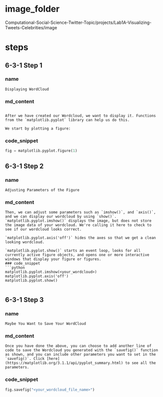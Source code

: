 # image_folder

Computational-Social-Science-Twitter-Topic/projects/Lab1A-Visualizing-Tweets-Celebrities/image

# steps
## 6-3-1 Step 1
### name
```
Displaying WordCloud
```
### md_content
```

After we have created our Wordcloud, we want to display it. Functions from the `matplotlib.pyplot` library can help us do this. 

We start by plotting a figure:
```
### code_snippet
```python
fig = matplotlib.pyplot.figure(1)
```

## 6-3-1 Step 2
### name
```
Adjusting Parameters of the Figure
```

### md_content
```
Then, we can adjust some parameters such as `imshow()`, and `axis()`, and we can display our wordcloud by using `show()`.
`matplotlib.pyplot.imshow()` displays the image, but does not store the image data of your wordcloud. We're calling it here to check to see if our wordcloud looks correct.

`matplotlib.pyplot.axis('off')` hides the axes so that we get a clean looking wordcloud.

`matplotlib.pyplot.show()` starts an event loop, looks for all currently active figure objects, and opens one or more interactive windows that display your figure or figures.
### code_snippet
```python
matplotlib.pyplot.imshow(<your_wordcloud>)
matplotlib.pyplot.axis('off')
matplotlib.pyplot.show()
```
```
```

## 6-3-1 Step 3
### name
```
Maybe You Want to Save Your WordCloud
```
### md_content
```
Once you have done the above, you can choose to add another line of code to save the Wordcloud you generated with the `savefig()` function as shown, and you can include other parameters you want to set in the `savefig()`. Click [here](https://matplotlib.org/3.1.1/api/pyplot_summary.html) to see all the parameters.
```
### code_snippet
```python
fig.savefig("<your_wordcloud_file_name>")
```


